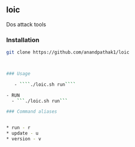 ## loic
Dos attack tools

### Installation

```bash
git clone https://github.com/anandpathak1/loic
```

```bash


### Usage

   - ````./loic.sh run````

- RUN 
  - ```./loic.sh run```

### Command aliases


* run - r
* update - u
* version - v
